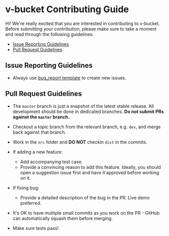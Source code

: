 # v-bucket Contributing Guide

Hi! We're really excited that you are interested in contributing to v-bucket. Before submitting your contribution, please make sure to take a moment and read through the following guidelines:

- [Issue Reporting Guidelines](#issue-reporting-guidelines)
- [Pull Request Guidelines](#pull-request-guidelines)

## Issue Reporting Guidelines

- Always use [bug_report template](https://github.com/mediv0/v-bucket/blob/master/.github/ISSUE_TEMPLATE/bug_report.md) to create new issues.

## Pull Request Guidelines

- The `master` branch is just a snapshot of the latest stable release. All development should be done in dedicated branches. **Do not submit PRs against the `master` branch.**

- Checkout a topic branch from the relevant branch, e.g. `dev`, and merge back against that branch.

- Work in the `src` folder and **DO NOT** checkin `dist` in the commits.

- If adding a new feature:

  - Add accompanying test case.
  - Provide a convincing reason to add this feature. Ideally, you should open a suggestion issue first and have it approved before working on it.

- If fixing bug:

  - Provide a detailed description of the bug in the PR. Live demo preferred.

- It's OK to have multiple small commits as you work on the PR - GitHub can automatically squash them before merging.

- Make sure tests pass!
